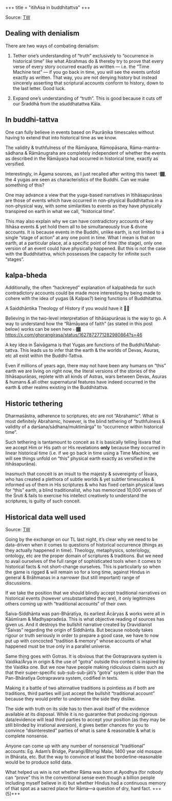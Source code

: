 +++
title = "itihAsa in buddhitattva"
+++

Source: [TW](https://unrollthread.com/t/1627872762978271233/)

## Dealing with denialism
There are two ways of combating denialism:

1. Tether one’s understanding of “truth” exclusively to “occurrence in historical time” like what Abrahmas do & thereby try to prove that every verse of every story occurred exactly as written — i.e. the “Time Machine test” — if you go back in time, you will see the events unfold exactly as written. That way, you are not denying history but instead sincerely asserting that scriptural accounts conform to history, down to the last letter. Good luck.

2. Expand one’s understanding of “truth”. This is good because it cuts off our Śraddhā from the aśuddhatattva Kāla.

## In buddhi-tattva
One can fully believe in events based on Paurāṇika timescales without having to extend that into historical time as we know.

The validity & truthfulness of the Rāmāyaṇa, Rāmopāsana, Rāma-mantra-sādhana & Rāmānugraha are completely independent of whether the events as described in the Rāmāyaṇa had occurred in historical time, exactly as versified.

Interestingly, in Āgama sources, as I just recalled after writing this tweet 👇🏾, the 4 yugas are seen as characteristics of the Buddhi. Can we make something of this? 

One may advance a view that the yuga-based narratives in Itihāsapurāṇas are those of events which have occurred in non-physical Buddhitattva in a non-physical way, with some similarities to events as they have physically transpired on earth in what we call, “historical time”.

This may also explain why we can have contradictory accounts of key Itihāsa events & yet hold them all to be simultaneously true & divine accounts. It is because events in the Buddhi, unlike earth, is not limited to a single “stage of action” at any one point in time. What I mean is that on earth, at a particular place, at a specific point of time (the stage), only one version of an event could have physically happened. But this is not the case with the Buddhitattva, which possesses the capacity for infinite such “stages”.

## kalpa-bheda
Additionally, the often “hackneyed” explanation of kalpabheda for such contradictory accounts could be made more interesting by being made to cohere with the idea of yugas (& Kalpas?) being functions of Buddhitattva.

A Saiddhāntika Theology of History if you would have it ☝🏾 

Believing in the two-level interpretation of Itihāsapurāṇas is the way to go. A way to understand how the “Rāmāyaṇa of faith” (as stated in this post below) works can be seen here 👉🏾https://x.com/ghorangirasa/status/1627872771282980864?s=46

A key idea in Śaivāgama is that Yugas are functions of the Buddhi/Mahat-tattva. This leads us to infer that the earth & the worlds of Devas, Asuras, etc all exist within the Buddhi-Tattva.

Even if millions of years ago,  there may not have been any humans on “this” earth we are living on right now, the literal versions of the stories of the Itihāsapurāṇas, replete with all kinds of Astras, wars between Devas, Asuras & humans & all other supernatural features have indeed occurred in the earth & other realms existing in the Buddhitattva.

## Historic tethering
Dharmaśāstra, adherence to scriptures, etc are not “Abrahamic”. What is most definitely Abrahamic, however, is the blind tethering of “truthfulness & validity of a darśana/sādhana/muktimārga” to “occurrence within historical time”. 

Such tethering is tantamount to conceit as it is basically telling Īśvara that we accept Him or His path or His revelations **only** because they occurred in linear historical time (i.e. if we go back in time using a Time Machine, we will see things unfold on “this” physical earth exactly as versified in the itihāsapurāṇa). 

Inasmuch that conceit is an insult to the majesty & sovereignty of Īśvara, who has created a plethora of subtle worlds & yet subtler timescales & informed us of them in His scriptures & who has fixed certain physical laws for “this” earth, a blind traditionalist, who has memorized 10,000 verses of the Śruti & fails to exercise his intellect creatively to understand the scriptures, is guilty of such conceit.

## Historical data well used
Source: [TW](https://x.com/GhorAngirasa/status/1794596875179573309)

Going by the exchange on our TL last night, it’s clear why we need to be data-driven when it comes to questions of historical occurrence (things as they actually happened in time). Theology, metaphysics, soteriology, ontology, etc are the proper domain of scriptures & traditions. But we need to avail ourselves of the full range of sophisticated tools when it comes to historical facts & not short-change ourselves. This is particularly so when the game is rigged & will remain so for a long time, against Hindus in general & Brāhmaṇas in a narrower (but still important) range of discussions. 

If we take the position that we should blindly accept traditional narratives on historical events (however unsubstantiated they are), it only legitimizes others coming up with “traditional accounts” of their own.

Śaiva-Siddhānta was pan-Bhāratīya, its earliest Ācāryas & works were all in Kāśmīram & Madhyapradeśa. This is what objective reading of sources has given us. And it destroys the bullshit narrative created by Dravidianist “Śaivas” regarding the origin of Siddhānta. But because nobody takes rigour or truth seriously in order to prepare a good case, we have to now put up with concocted “tradition & memory” whose accounts of what happened must be true only in a parallel universe. 

Same thing goes with Gotras. It is obvious that the Gotrapravara system is Vaidika/Ārya in origin & the use of “gotra” outside this context is inspired by the Vaidika one. But we now have people making ridiculous claims such as that their super-specific sub-sub-sub-jāti’s “gotra” system is older than the Pan-Bhāratīya Gotrapravara system, codified in texts. 

Making it a battle of two alternative traditions is pointless as if both are traditions, third parties will just accept the bullshit “traditional account” because they would prefer to undermine the side they dislike. 

The side with truth on its side has to then avail itself of the evidence available at its disposal. While it is no guarantee that producing rigorous data/evidence will lead third parties to accept your position (as they may be still blinded by irrational aversion), it gives better chances for you to convince “disinterested” parties of what is sane & reasonable & what is complete nonsense. 

Anyone can come up with any number of nonsensical “traditional” accounts: Eg. Adam’s Bridge, Paraṅgi/Bhṛṅgi Malai, 1400 year old mosque in Bhārata, etc. But the way to convince at least the borderline-reasonable would be to produce solid data.

What helped us win is not whether Rāma was born at Ayodhya (for nobody can “prove” this in the conventional sense even though a billion people including myself believe in it) but whether Hindus had a continuous memory of that spot as a sacred place for Rāma—a question of dry, hard fact. +++(5)+++
